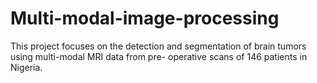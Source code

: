 # Multi-modal-image-processing
This project focuses on the detection and segmentation of brain tumors using multi-modal MRI data from pre- operative scans of 146 patients in Nigeria.
